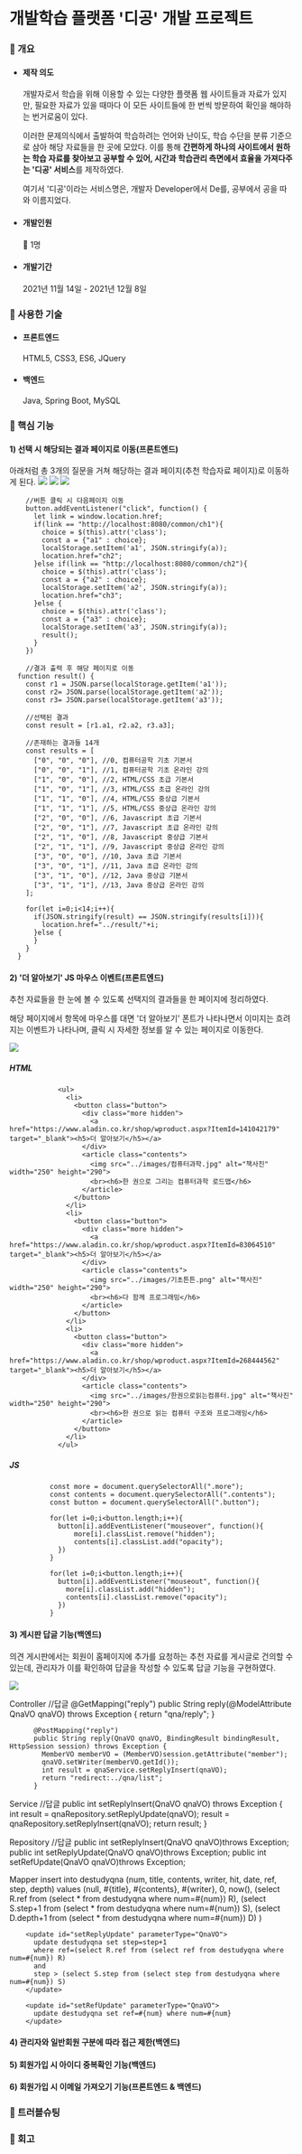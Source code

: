 # 개발학습 플랫폼 '디공' 개발 프로젝트



  ### :loudspeaker: 개요
  


* #### 제작 의도


    개발자로서 학습을 위해 이용할 수 있는 다양한 플랫폼 웹 사이트들과 자료가 있지만, 필요한 자료가 있을 때마다 이 모든 사이트들에 한 번씩 방문하여 확인을 해야하는 번거로움이 있다.
    
    
    
    이러한 문제의식에서 출발하여 학습하려는 언어와 난이도, 학습 수단을 분류 기준으로 삼아 해당 자료들을 한 곳에 모았다. 이를 통해 **간편하게 하나의 사이트에서 원하는 학습 자료를 찾아보고 공부할 수 있어, 시간과 학습관리 측면에서 효율을 가져다주는 '디공' 서비스**를 제작하였다.
    
    
    
    여기서 '디공'이라는 서비스명은, 개발자 Developer에서 De를, 공부에서 공을 따와 이름지었다.
    
 

* #### 개발인원


   :raising_hand: 1명


* #### 개발기간


   2021년 11월 14일 - 2021년 12월 8일
   
   
 ### :loudspeaker: 사용한 기술
 
 
 * #### 프론트엔드


    HTML5, CSS3, ES6, JQuery
    
 
 
 * #### 백엔드


    Java, Spring Boot, MySQL 
 
 
 ### :loudspeaker: 핵심 기능
 
 
 #### 1) 선택 시 해당되는 결과 페이지로 이동(프론트엔드)
 
 
 
 아래처럼 총 3개의 질문을 거쳐 해당하는 결과 페이지(추천 학습자료 페이지)로 이동하게 된다.
 ![](./images/destudy1.gif)
 ![](./images/destudy2.gif)
 ![](./images/destudy3.gif)
 
        //버튼 클릭 시 다음페이지 이동
        button.addEventListener("click", function() {
          let link = window.location.href;
          if(link == "http://localhost:8080/common/ch1"){
            choice = $(this).attr('class');
            const a = {"a1" : choice};
            localStorage.setItem('a1', JSON.stringify(a));
            location.href="ch2";
          }else if(link == "http://localhost:8080/common/ch2"){
            choice = $(this).attr('class');
            const a = {"a2" : choice};
            localStorage.setItem('a2', JSON.stringify(a));
            location.href="ch3";
          }else {
            choice = $(this).attr('class');
            const a = {"a3" : choice};
            localStorage.setItem('a3', JSON.stringify(a));
            result();
          }
        })
  
        //결과 출력 후 해당 페이지로 이동
      function result() {
        const r1 = JSON.parse(localStorage.getItem('a1'));
        const r2= JSON.parse(localStorage.getItem('a2'));
        const r3= JSON.parse(localStorage.getItem('a3'));

        //선택된 결과
        const result = [r1.a1, r2.a2, r3.a3];

        //존재하는 결과들 14개
        const results = [
          ["0", "0", "0"], //0, 컴퓨터공학 기초 기본서
          ["0", "0", "1"], //1, 컴퓨터공학 기초 온라인 강의
          ["1", "0", "0"], //2, HTML/CSS 초급 기본서
          ["1", "0", "1"], //3, HTML/CSS 초급 온라인 강의
          ["1", "1", "0"], //4, HTML/CSS 중상급 기본서
          ["1", "1", "1"], //5, HTML/CSS 중상급 온라인 강의
          ["2", "0", "0"], //6, Javascript 초급 기본서
          ["2", "0", "1"], //7, Javascript 초급 온라인 강의
          ["2", "1", "0"], //8, Javascript 중상급 기본서
          ["2", "1", "1"], //9, Javascript 중상급 온라인 강의
          ["3", "0", "0"], //10, Java 초급 기본서
          ["3", "0", "1"], //11, Java 초급 온라인 강의
          ["3", "1", "0"], //12, Java 중상급 기본서
          ["3", "1", "1"], //13, Java 중상급 온라인 강의
        ];

        for(let i=0;i<14;i++){
          if(JSON.stringify(result) == JSON.stringify(results[i])){
            location.href="../result/"+i;
          }else {
          }	
        }
      }
 
 
 #### 2) '더 알아보기' JS 마우스 이벤트(프론트엔드)
 
 
   추천 자료들을 한 눈에 볼 수 있도록 선택지의 결과들을 한 페이지에 정리하였다.
   
   
   해당 페이지에서 항목에 마우스를 대면 '더 알아보기' 폰트가 나타나면서 이미지는 흐려지는 이벤트가 나타나며, 클릭 시 자세한 정보를 알 수 있는 페이지로 이동한다.
   
   
   ![](./images/destudy4.gif)
   
 
   ##### HTML
   
   
   
                <ul>
                  <li>
                    <button class="button">
                      <div class="more hidden">
                        <a href="https://www.aladin.co.kr/shop/wproduct.aspx?ItemId=141042179" target="_blank"><h5>더 알아보기</h5></a>
                      </div>
                      <article class="contents">
                        <img src="../images/컴퓨터과학.jpg" alt="책사진" width="250" height="290">
                        <br><h6>한 권으로 그리는 컴퓨터과학 로드맵</h6>
                      </article>
                    </button>
                  </li>
                  <li>
                    <button class="button">
                      <div class="more hidden">
                        <a href="https://www.aladin.co.kr/shop/wproduct.aspx?ItemId=83064510" target="_blank"><h5>더 알아보기</h5></a>
                      </div>
                      <article class="contents">
                        <img src="../images/기초튼튼.png" alt="책사진" width="250" height="290">
                        <br><h6>다 함께 프로그래밍</h6>
                      </article>
                    </button>
                  </li>
                  <li>
                    <button class="button">
                      <div class="more hidden">
                        <a href="https://www.aladin.co.kr/shop/wproduct.aspx?ItemId=268444562" target="_blank"><h5>더 알아보기</h5></a>
                      </div>
                      <article class="contents">
                        <img src="../images/한권으로읽는컴퓨터.jpg" alt="책사진" width="250" height="290">
                        <br><h6>한 권으로 읽는 컴퓨터 구조와 프로그래밍</h6>
                      </article>
                    </button>
                  </li>
                </ul>
                
  ##### JS
  
  
  
                
              const more = document.querySelectorAll(".more");
              const contents = document.querySelectorAll(".contents");
              const button = document.querySelectorAll(".button");

              for(let i=0;i<button.length;i++){
                button[i].addEventListener("mouseover", function(){
                    more[i].classList.remove("hidden");
                    contents[i].classList.add("opacity");
                })
              }

              for(let i=0;i<button.length;i++){
                button[i].addEventListener("mouseout", function(){
                  more[i].classList.add("hidden");
                  contents[i].classList.remove("opacity");
                })
              }
 
 #### 3) 게시판 답글 기능(백엔드)
 
 
 의견 게시판에서는 회원이 홈페이지에 추가를 요청하는 추천 자료를 게시글로 건의할 수 있는데,
 관리자가 이를 확인하여 답글을 작성할 수 있도록 답글 기능을 구현하였다.
 
 
 ![](./images/답글.png)
 
 
 
 Controller
          //답글
          @GetMapping("reply")
          public String reply(@ModelAttribute QnaVO qnaVO) throws Exception {
            return "qna/reply";
          }

          @PostMapping("reply")
          public String reply(QnaVO qnaVO, BindingResult bindingResult, HttpSession session) throws Exception {
            MemberVO memberVO = (MemberVO)session.getAttribute("member");
            qnaVO.setWriter(memberVO.getId());
            int result = qnaService.setReplyInsert(qnaVO);
            return "redirect:../qna/list";
          }
          
    
    
 Service
        //답글
        public int setReplyInsert(QnaVO qnaVO) throws Exception {
          int result = qnaRepository.setReplyUpdate(qnaVO);
          result = qnaRepository.setReplyInsert(qnaVO);
          return result;
        }
        
        
        
 Repository
        //답글
        public int setReplyInsert(QnaVO qnaVO)throws Exception;
        public int setReplyUpdate(QnaVO qnaVO)throws Exception;
        public int setRefUpdate(QnaVO qnaVO)throws Exception;
        
        
        
 Mapper
        <insert id="setReplyInsert" parameterType="QnaVO" useGeneratedKeys="true" keyProperty="num">
          insert into destudyqna (num, title, contents, writer, hit, date, ref, step, depth)
          values (null, #{title}, #{contents}, #{writer}, 0, now(),
          (select R.ref from (select * from destudyqna where num=#{num}) R),
          (select S.step+1 from (select * from destudyqna where num=#{num}) S),
          (select D.depth+1 from (select * from destudyqna where num=#{num}) D)
          )
        </insert>

        <update id="setReplyUpdate" parameterType="QnaVO">
          update destudyqna set step=step+1
          where ref=(select R.ref from (select ref from destudyqna where num=#{num}) R)
          and
          step > (select S.step from (select step from destudyqna where num=#{num}) S)
        </update>

        <update id="setRefUpdate" parameterType="QnaVO">
          update destudyqna set ref=#{num} where num=#{num}
        </update>
 
 
 #### 4) 관리자와 일반회원 구분에 따라 접근 제한(백엔드)
 
 
 #### 5) 회원가입 시 아이디 중복확인 기능(백엔드)
 
 
 #### 6) 회원가입 시 이메일 가져오기 기능(프론트엔드 & 백엔드)
 
 
 
 ### :loudspeaker: 트러블슈팅
 
 
 
 ### :loudspeaker: 회고
